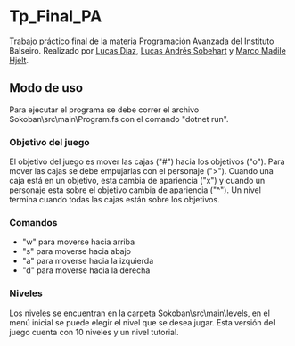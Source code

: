 # Tp_Final_PA
Trabajo práctico final de la materia Programación Avanzada del Instituto Balseiro. 
Realizado por [Lucas Díaz](https://github.com/LucasD1az), [Lucas Andrés Sobehart](https://github.com/sobluc) y [Marco Madile Hjelt](https://github.com/MarcoMadile).

## Modo de uso 
Para ejecutar el programa se debe correr el archivo Sokoban\src\main\Program.fs con el comando "dotnet run". 

### Objetivo del juego 
El objetivo del juego es mover las cajas ("#") hacia los objetivos ("o"). Para mover las cajas se debe empujarlas con el personaje (">"). Cuando una caja está en un objetivo, esta cambia de apariencia ("x") y cuando un personaje esta sobre el objetivo cambia de apariencia ("^"). Un nivel termina cuando todas las cajas están sobre los objetivos.

### Comandos 
- "w" para moverse hacia arriba
- "s" para moverse hacia abajo
- "a" para moverse hacia la izquierda
- "d" para moverse hacia la derecha

### Niveles 
Los niveles se encuentran en la carpeta Sokoban\src\main\levels, en el menú inicial se puede elegir el nivel que se desea jugar. Esta versión del juego cuenta con 10 niveles y un nivel tutorial.
